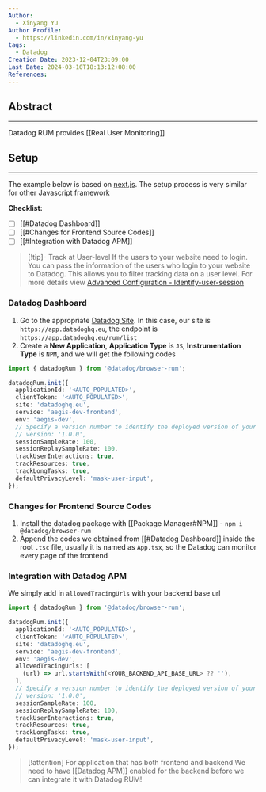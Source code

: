 ```yaml
---
Author:
  - Xinyang YU
Author Profile:
  - https://linkedin.com/in/xinyang-yu
tags:
  - Datadog
Creation Date: 2023-12-04T23:09:00
Last Date: 2024-03-10T18:13:12+08:00
References: 
---
```

## Abstract
---
Datadog RUM provides [[Real User Monitoring]]


## Setup
---
The example below is based on [next.js](https://nextjs.org/). The setup process is very similar for other Javascript framework

**Checklist:**
- [ ] [[#Datadog Dashboard]]
- [ ] [[#Changes for Frontend Source Codes]]
- [ ] [[#Integration with Datadog APM]]

>[!tip]- Track at User-level
> If the users to your website need to login. You can pass the information of the users who login to your website to Datadog. This allows you to filter tracking data on a user level. For more details view [Advanced Configuration - Identify-user-session](https://docs.datadoghq.com/real_user_monitoring/browser/advanced_configuration/?tab=npm#identify-user-session)
### Datadog Dashboard
1. Go to the appropriate [Datadog Site](https://docs.datadoghq.com/getting_started/site/#access-the-datadog-site). In this case, our site is `https://app.datadoghq.eu`, the endpoint is `https://app.datadoghq.eu/rum/list`
2. Create a **New Application**,  **Application Type** is `JS`, **Instrumentation Type** is `NPM`, and we will get the following codes
```typescript
import { datadogRum } from '@datadog/browser-rum';

datadogRum.init({
  applicationId: '<AUTO_POPULATED>',
  clientToken: '<AUTO_POPULATED>',
  site: 'datadoghq.eu',
  service: 'aegis-dev-frontend',
  env: 'aegis-dev',
  // Specify a version number to identify the deployed version of your application in Datadog
  // version: '1.0.0',
  sessionSampleRate: 100,
  sessionReplaySampleRate: 100,
  trackUserInteractions: true,
  trackResources: true,
  trackLongTasks: true,
  defaultPrivacyLevel: 'mask-user-input',
});
```

### Changes for Frontend Source Codes
1. Install the datadog package with [[Package Manager#NPM]] - `npm i @datadog/browser-rum`
2. Append the codes we obtained from [[#Datadog Dashboard]] inside the root `.tsc` file, usually it is named as `App.tsx`, so the Datadog can monitor every page of the frontend

### Integration with Datadog APM
We simply add in `allowedTracingUrls` with your backend base url

```typescript {9-11}
import { datadogRum } from '@datadog/browser-rum';

datadogRum.init({
  applicationId: '<AUTO_POPULATED>',
  clientToken: '<AUTO_POPULATED>',
  site: 'datadoghq.eu',
  service: 'aegis-dev-frontend',
  env: 'aegis-dev',
  allowedTracingUrls: [
    (url) => url.startsWith(<YOUR_BACKEND_API_BASE_URL> ?? ''),
  ],
  // Specify a version number to identify the deployed version of your application in Datadog
  // version: '1.0.0',
  sessionSampleRate: 100,
  sessionReplaySampleRate: 100,
  trackUserInteractions: true,
  trackResources: true,
  trackLongTasks: true,
  defaultPrivacyLevel: 'mask-user-input',
});
```

>[!attention] For application that has both frontend and backend
>We need to have [[Datadog APM]] enabled for the backend before we can integrate it with Datadog RUM!
